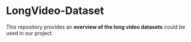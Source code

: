 # LongVideo-Dataset
This repository provides an **overview of the long video datasets** could be used in our project.
